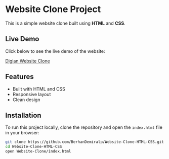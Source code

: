 # Website Clone Project

This is a simple website clone built using **HTML** and **CSS**.

## Live Demo

Click below to see the live demo of the website:

[Digian Website Clone](https://raw.githack.com/BerhanDemiralp/Website-Clone-HTML-CSS/refs/heads/main/Website-Clone/index.html)

## Features
- Built with HTML and CSS
- Responsive layout
- Clean design

## Installation

To run this project locally, clone the repository and open the `index.html` file in your browser:

```bash
git clone https://github.com/BerhanDemiralp/Website-Clone-HTML-CSS.git
cd Website-Clone-HTML-CSS
open Website-Clone/index.html
